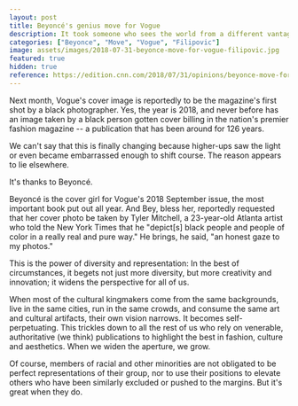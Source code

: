 ```yaml
---
layout: post
title: Beyoncé's genius move for Vogue
description: It took someone who sees the world from a different vantage point than, say, Anna Wintour to reportedly bring on a qualified and gifted African-American photographer -- who would be the first to shoot a cover in Vogue's 126-year history --thereby opening up perspective for all of us, writes Jill Filipovic.
categories: ["Beyonce", "Move", "Vogue", "Filipovic"]
image: assets/images/2018-07-31-beyonce-move-for-vogue-filipovic.jpg
featured: true
hidden: true
reference: https://edition.cnn.com/2018/07/31/opinions/beyonce-move-for-vogue-filipovic/index.html
---
```

Next month, Vogue's cover image is reportedly to be the magazine's first shot by a black photographer. Yes, the year is 2018, and never before has an image taken by a black person gotten cover billing in the nation's premier fashion magazine -- a publication that has been around for 126 years. 

We can't say that this is finally changing because higher-ups saw the light or even became embarrassed enough to shift course. The reason appears to lie elsewhere.

It's thanks to Beyoncé.

Beyoncé is the cover girl for Vogue's 2018 September issue, the most important book put out all year. And Bey, bless her, reportedly requested that her cover photo be taken by Tyler Mitchell, a 23-year-old Atlanta artist who told the New York Times that he "depict[s] black people and people of color in a really real and pure way." He brings, he said, "an honest gaze to my photos."

This is the power of diversity and representation: In the best of circumstances, it begets not just more diversity, but more creativity and innovation; it widens the perspective for all of us.

When most of the cultural kingmakers come from the same backgrounds, live in the same cities, run in the same crowds, and consume the same art and cultural artifacts, their own vision narrows. It becomes self-perpetuating. This trickles down to all the rest of us who rely on venerable, authoritative (we think) publications to highlight the best in fashion, culture and aesthetics.
When we widen the aperture, we grow.

Of course, members of racial and other minorities are not obligated to be perfect representations of their group, nor to use their positions to elevate others who have been similarly excluded or pushed to the margins. But it's great when they do.
